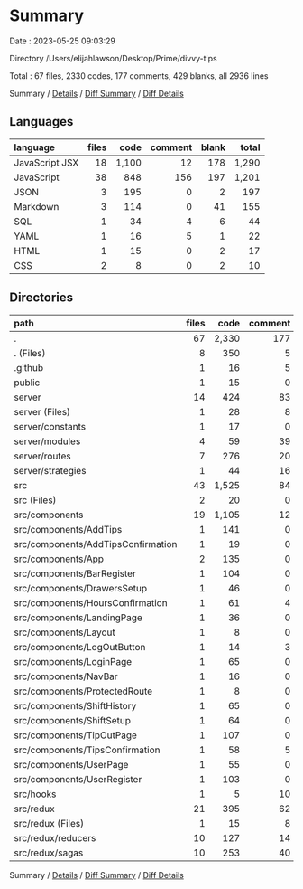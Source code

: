 # Summary

Date : 2023-05-25 09:03:29

Directory /Users/elijahlawson/Desktop/Prime/divvy-tips

Total : 67 files,  2330 codes, 177 comments, 429 blanks, all 2936 lines

Summary / [Details](details.md) / [Diff Summary](diff.md) / [Diff Details](diff-details.md)

## Languages
| language | files | code | comment | blank | total |
| :--- | ---: | ---: | ---: | ---: | ---: |
| JavaScript JSX | 18 | 1,100 | 12 | 178 | 1,290 |
| JavaScript | 38 | 848 | 156 | 197 | 1,201 |
| JSON | 3 | 195 | 0 | 2 | 197 |
| Markdown | 3 | 114 | 0 | 41 | 155 |
| SQL | 1 | 34 | 4 | 6 | 44 |
| YAML | 1 | 16 | 5 | 1 | 22 |
| HTML | 1 | 15 | 0 | 2 | 17 |
| CSS | 2 | 8 | 0 | 2 | 10 |

## Directories
| path | files | code | comment | blank | total |
| :--- | ---: | ---: | ---: | ---: | ---: |
| . | 67 | 2,330 | 177 | 429 | 2,936 |
| . (Files) | 8 | 350 | 5 | 51 | 406 |
| .github | 1 | 16 | 5 | 1 | 22 |
| public | 1 | 15 | 0 | 2 | 17 |
| server | 14 | 424 | 83 | 103 | 610 |
| server (Files) | 1 | 28 | 8 | 11 | 47 |
| server/constants | 1 | 17 | 0 | 7 | 24 |
| server/modules | 4 | 59 | 39 | 18 | 116 |
| server/routes | 7 | 276 | 20 | 61 | 357 |
| server/strategies | 1 | 44 | 16 | 6 | 66 |
| src | 43 | 1,525 | 84 | 272 | 1,881 |
| src (Files) | 2 | 20 | 0 | 5 | 25 |
| src/components | 19 | 1,105 | 12 | 180 | 1,297 |
| src/components/AddTips | 1 | 141 | 0 | 21 | 162 |
| src/components/AddTipsConfirmation | 1 | 19 | 0 | 5 | 24 |
| src/components/App | 2 | 135 | 0 | 12 | 147 |
| src/components/BarRegister | 1 | 104 | 0 | 9 | 113 |
| src/components/DrawersSetup | 1 | 46 | 0 | 12 | 58 |
| src/components/HoursConfirmation | 1 | 61 | 4 | 12 | 77 |
| src/components/LandingPage | 1 | 36 | 0 | 11 | 47 |
| src/components/Layout | 1 | 8 | 0 | 3 | 11 |
| src/components/LogOutButton | 1 | 14 | 3 | 2 | 19 |
| src/components/LoginPage | 1 | 65 | 0 | 6 | 71 |
| src/components/NavBar | 1 | 16 | 0 | 3 | 19 |
| src/components/ProtectedRoute | 1 | 8 | 0 | 0 | 8 |
| src/components/ShiftHistory | 1 | 65 | 0 | 12 | 77 |
| src/components/ShiftSetup | 1 | 64 | 0 | 13 | 77 |
| src/components/TipOutPage | 1 | 107 | 0 | 19 | 126 |
| src/components/TipsConfirmation | 1 | 58 | 5 | 11 | 74 |
| src/components/UserPage | 1 | 55 | 0 | 11 | 66 |
| src/components/UserRegister | 1 | 103 | 0 | 18 | 121 |
| src/hooks | 1 | 5 | 10 | 6 | 21 |
| src/redux | 21 | 395 | 62 | 81 | 538 |
| src/redux (Files) | 1 | 15 | 8 | 6 | 29 |
| src/redux/reducers | 10 | 127 | 14 | 17 | 158 |
| src/redux/sagas | 10 | 253 | 40 | 58 | 351 |

Summary / [Details](details.md) / [Diff Summary](diff.md) / [Diff Details](diff-details.md)